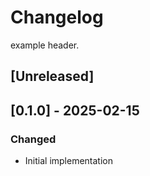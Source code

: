 # Changelog

example header.

## [Unreleased]

## [0.1.0] - 2025-02-15

### Changed

- Initial implementation
